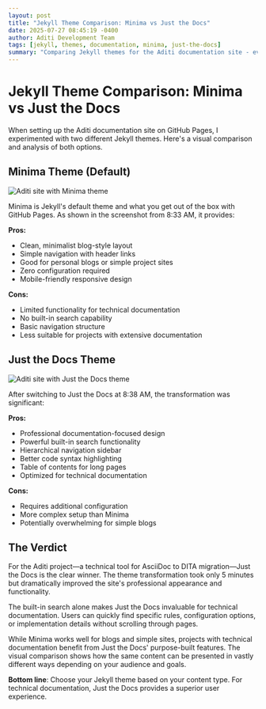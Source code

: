 ```yaml
---
layout: post
title: "Jekyll Theme Comparison: Minima vs Just the Docs"
date: 2025-07-27 08:45:19 -0400
author: Aditi Development Team
tags: [jekyll, themes, documentation, minima, just-the-docs]
summary: "Comparing Jekyll themes for the Aditi documentation site - evaluating Minima vs Just the Docs."
---
```


# Jekyll Theme Comparison: Minima vs Just the Docs

When setting up the Aditi documentation site on GitHub Pages, I experimented with two different Jekyll themes. Here's a visual comparison and analysis of both options.

## Minima Theme (Default)

![Aditi site with Minima theme](/aditi/assets/images/blog/2025-01-27/minima-theme.png)

Minima is Jekyll's default theme and what you get out of the box with GitHub Pages. As shown in the screenshot from 8:33 AM, it provides:

**Pros:**
- Clean, minimalist blog-style layout
- Simple navigation with header links
- Good for personal blogs or simple project sites
- Zero configuration required
- Mobile-friendly responsive design

**Cons:**
- Limited functionality for technical documentation
- No built-in search capability
- Basic navigation structure
- Less suitable for projects with extensive documentation

## Just the Docs Theme

![Aditi site with Just the Docs theme](/aditi/assets/images/blog/2025-01-27/just-the-docs-theme.png)

After switching to Just the Docs at 8:38 AM, the transformation was significant:

**Pros:**
- Professional documentation-focused design
- Powerful built-in search functionality
- Hierarchical navigation sidebar
- Better code syntax highlighting
- Table of contents for long pages
- Optimized for technical documentation

**Cons:**
- Requires additional configuration
- More complex setup than Minima
- Potentially overwhelming for simple blogs

## The Verdict

For the Aditi project—a technical tool for AsciiDoc to DITA migration—Just the Docs is the clear winner. The theme transformation took only 5 minutes but dramatically improved the site's professional appearance and functionality.

The built-in search alone makes Just the Docs invaluable for technical documentation. Users can quickly find specific rules, configuration options, or implementation details without scrolling through pages.

While Minima works well for blogs and simple sites, projects with technical documentation benefit from Just the Docs' purpose-built features. The visual comparison shows how the same content can be presented in vastly different ways depending on your audience and goals.

**Bottom line**: Choose your Jekyll theme based on your content type. For technical documentation, Just the Docs provides a superior user experience.